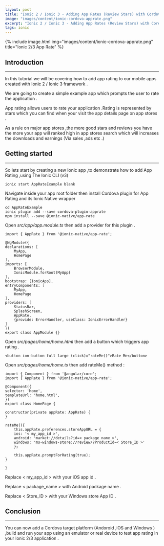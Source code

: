 ```yaml
---
layout: post
title: "Ionic 2 / Ionic 3 - Adding App Rates (Review Stars) with Cordova and Ionic Native 3.x+"
image: "images/content/ionic-cordova-apprate.png"
excerpt: "Ionic 2 / Ionic 3 - Adding App Rates (Review Stars) with Cordova and Ionic Native 3.x+" 
tags: ionic 
---
```


{% include image.html 
    img="images/content/ionic-cordova-apprate.png" 
    title="Ionic 2/3 App Rate" 
%}

Introduction 
----------------
----------------

In this tutorial we will be covering how to add app rating to our mobile apps created with Ionic 2 / Ionic 3 
framework .

We are going to create a simple example app which prompts the user to rate the application .

App rating allows users to rate your application .Rating is represented by stars which you can find when 
your visit the app details page on app stores .

As a rule on major app stores ,the more good stars and reviews you have the more your app will ranked high 
in app stores search which will increases the downloads and earnings (Via sales ,ads etc .)


Getting started 
---------------------
---------------------

So lets start by creating a new Ionic app ,to demonstrate how to add App Rating ,using The Ionic CLI (v3)

    ionic start AppRateExample blank 

Navigate inside your app root folder then install Cordova plugin for App Rating and its Ionic Native wrapper

    cd AppRateExample
    ionic plugin add --save cordova-plugin-apprate
    npm install --save @ionic-native/app-rate


Open <em>src/app/app.module.ts</em> then add a provider for this plugin .

    import { AppRate } from '@ionic-native/app-rate';

    @NgModule({
    declarations: [
        MyApp,
        HomePage
    ],
    imports: [
        BrowserModule,
        IonicModule.forRoot(MyApp)
    ],
    bootstrap: [IonicApp],
    entryComponents: [
        MyApp,
        HomePage
    ],
    providers: [
        StatusBar,
        SplashScreen,
        AppRate,
        {provide: ErrorHandler, useClass: IonicErrorHandler}
    ]
    })
    export class AppModule {}


Open <em>src/pages/home/home.html</em> then add a button which triggers app rating .

    <button ion-button full large (click)="rateMe()">Rate Me</button>

Open <em>src/pages/home/home.ts</em> then add rateMe() method :

    import { Component } from '@angular/core';
    import { AppRate } from '@ionic-native/app-rate';
    
    @Component({
    selector: 'home',
    templateUrl: 'home.html',
    })
    export class HomePage {

    constructor(private appRate: AppRate) {
    }

    rateMe(){
        this.appRate.preferences.storeAppURL = {
        ios: '< my_app_id >',
        android: 'market://details?id=< package_name >',
        windows: 'ms-windows-store://review/?ProductId=< Store_ID >'
        };
    
        this.appRate.promptForRating(true); 
    }

    }
 
Replace < my_app_id > with your iOS app id .

Replace < package_name > with Android package name .

Replace < Store_ID > with your Windows store App ID .


Conclusion
-------------
-------------

You can now add a Cordova target platform (Andoroid ,iOS and Windows ) ,build and run your app using 
an emulator or real device to test app rating In your Ionic 2/3 application . 